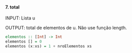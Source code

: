 #### 7. total

INPUT: Lista u

OUTPUT: total de elementos de u. Não use função  length.

```hs
elementos :: [Int] -> Int 
elementos [] = 0
elementos (x:xs) = 1 + nroElementos xs
```